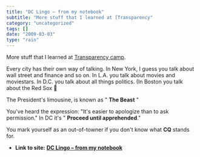```yaml
---
title: "DC Lingo – from my notebook"
subtitle: "More stuff that I learned at [Transparency"
category: "uncategorized"
tags: []
date: "2009-03-03"
type: "rain"
---
```

More stuff that I learned at [Transparency
camp](<http://www.transparencycamp.org/>).

Every city has their own way of talking. In New York, I guess you talk about
wall street and finance and so on. In L.A. you talk about movies and
moviestars. In D.C. you talk about all things politics. (In Boston you talk
about the Red Sox 🙂

The President's limousine, is known as " **The Beast** "

You've heard the expression: "It's easier to apologize than to ask
permission." In DC it's " **Proceed until apprehended**."

You mark yourself as an out-of-towner if you don't know what **CQ** stands
for.


* **Link to site:** **[DC Lingo – from my notebook](None)**